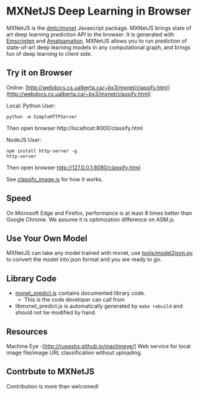 MXNetJS Deep Learning in Browser
================================
MXNetJS is the [dmlc/mxnet](https://github.com/dmlc/mxnet) Javascript package. MXNetJS brings state of art deep learning prediction API to the browser.
It is generated with [Emscripten](https://github.com/kripken/emscripten) and [Amalgamation](https://github.com/dmlc/mxnet/tree/master/amalgamation).
MXNetJS allows you to run prediction of state-of-art deep learning models in any computational graph, and brings fun of deep learning to client side.


Try it on Browser
-----------------

Online: [http://webdocs.cs.ualberta.ca/~bx3/mxnet/classify.html](http://webdocs.cs.ualberta.ca/~bx3/mxnet/classify.html)

Local:
Python User:
```
python -m SimpleHTTPServer
```
Then open browser http://localhost:8000/classify.html

NodeJS User:
```
npm install http-server -g
http-server
```
Then open browser http://127.0.0.1:8080/classify.html

See [classify_image.js](classify_image.js) for how it works.

Speed
-----
On Microsoft Edge and Firefox, performance is at least 8 times better than Google Chrome. We assume it is optimization difference on ASM.js.


Use Your Own Model
------------------
MXNetJS can take any model trained with mxnet, use [tools/model2json.py](tools/model2json.py) to convert the model into json format and you are ready to go.

Library Code
------------
- [mxnet_predict.js](mxnet_predict.js) contains documented library code.
  - This is the code developer can call from
- libmxnet_predict.js is automatically generated by ```make rebuild``` and should not be modified by hand.

Resources
--------
Machine Eye -[http://rupeshs.github.io/machineye/] Web service for local image file/image URL classification without uploading.

Contrbute to MXNetJS
--------------------
Contribution is more than welcomed!
